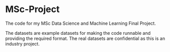 # MSc-Project
The code for my MSc Data Science and Machine Learning Final Project.

The datasets are example datasets for making the code runnable and providing the required format. The real datasets are confidential as this is an industry project.
